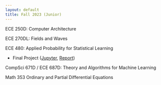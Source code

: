 ```yaml
---
layout: default
title: Fall 2023 (Junior)
---
```

ECE 250D: Computer Architecture  

ECE 270DL: Fields and Waves

ECE 480: Applied Probability for Statistical Learning  
- Final Project ([Jupyter](media/ECE480_Jupyter.pdf), [Report](media/ECE480_Report.pdf))

CompSci 671D / ECE 687D: Theory and Algorithms for Machine Learning  

Math 353 Ordinary and Partial Differential Equations  
